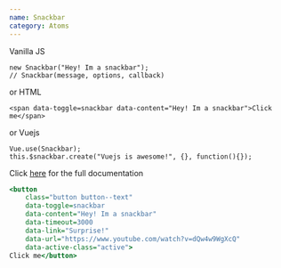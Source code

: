 ```yaml
---
name: Snackbar
category: Atoms
---
```


Vanilla JS
```
new Snackbar("Hey! Im a snackbar");
// Snackbar(message, options, callback)
```

or HTML
```
<span data-toggle=snackbar data-content="Hey! Im a snackbar">Click me</span>
```

or Vuejs
```
Vue.use(Snackbar);
this.$snackbar.create("Vuejs is awesome!", {}, function(){});
```

Click [here](https://github.com/joostLawerman/SnackbarLightjs) for the full documentation

```snackbar.html
<button 
    class="button button--text" 
	data-toggle=snackbar 
	data-content="Hey! Im a snackbar"
	data-timeout=3000
	data-link="Surprise!"
	data-url="https://www.youtube.com/watch?v=dQw4w9WgXcQ"
	data-active-class="active">
Click me</button>
```